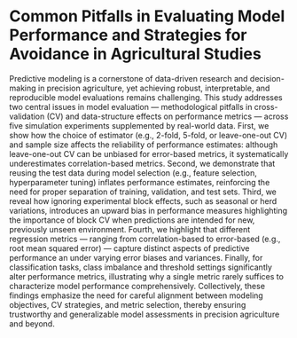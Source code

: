 # Common Pitfalls in Evaluating Model Performance and Strategies for Avoidance in Agricultural Studies

  Predictive modeling is a cornerstone of data-driven research and decision-making in precision agriculture, yet achieving robust, interpretable, and reproducible model evaluations remains challenging. This study addresses two central issues in model evaluation — methodological pitfalls in cross-validation (CV) and data-structure effects on performance metrics — across five simulation experiments supplemented by real-world data. First, we show how the choice of estimator (e.g., 2-fold, 5-fold, or leave-one-out CV) and sample size affects the reliability of performance estimates: although leave-one-out CV can be unbiased for error-based metrics, it systematically underestimates correlation-based metrics. Second, we demonstrate that reusing the test data during model selection (e.g., feature selection, hyperparameter tuning) inflates performance estimates, reinforcing the need for proper separation of training, validation, and test sets. Third, we reveal how ignoring experimental block effects, such as seasonal or herd variations, introduces an upward bias in performance measures highlighting the importance of block CV when predictions are intended for new, previously unseen environment. Fourth, we highlight that different regression metrics — ranging from correlation-based to error-based (e.g., root mean squared error) — capture distinct aspects of predictive performance an under varying error biases and variances. Finally, for classification tasks, class imbalance and threshold settings significantly alter performance metrics, illustrating why a single metric rarely suffices to characterize model performance comprehensively. Collectively, these findings emphasize the need for careful alignment between modeling objectives, CV strategies, and metric selection, thereby ensuring trustworthy and generalizable model assessments in precision agriculture and beyond.
